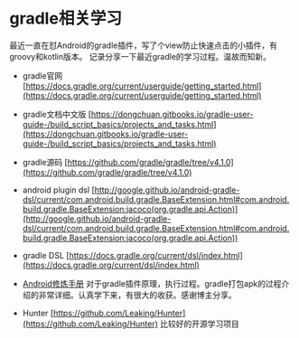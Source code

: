 # gradle相关学习
最近一直在怼Android的gradle插件，写了个view防止快速点击的小插件，有groovy和kotlin版本。
记录分享一下最近gradle的学习过程。温故而知新。

* gradle官网 [https://docs.gradle.org/current/userguide/getting_started.html](https://docs.gradle.org/current/userguide/getting_started.html)

* gradle文档中文版 [https://dongchuan.gitbooks.io/gradle-user-guide-/build_script_basics/projects_and_tasks.html](https://dongchuan.gitbooks.io/gradle-user-guide-/build_script_basics/projects_and_tasks.html)

* gradle源码 [https://github.com/gradle/gradle/tree/v4.1.0](https://github.com/gradle/gradle/tree/v4.1.0)

* android plugin dsl [http://google.github.io/android-gradle-dsl/current/com.android.build.gradle.BaseExtension.html#com.android.build.gradle.BaseExtension:jacoco(org.gradle.api.Action)](http://google.github.io/android-gradle-dsl/current/com.android.build.gradle.BaseExtension.html#com.android.build.gradle.BaseExtension:jacoco(org.gradle.api.Action))

* gradle DSL [https://docs.gradle.org/current/dsl/index.html](https://docs.gradle.org/current/dsl/index.html)

* [Android修炼手册](https://github.com/5A59/android-training) 对于gradle插件原理，执行过程。gradle打包apk的过程介绍的非常详细。认真学下来，有很大的收获。感谢博主分享。

* Hunter [https://github.com/Leaking/Hunter](https://github.com/Leaking/Hunter) 比较好的开源学习项目
